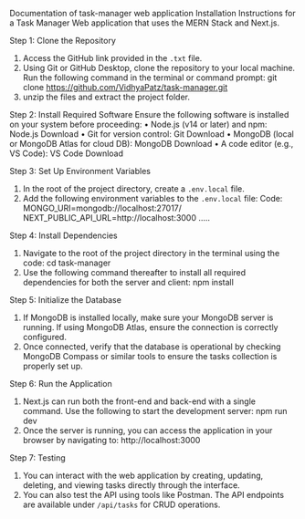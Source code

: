Documentation of task-manager web application
Installation Instructions for a Task Manager Web application that uses the MERN Stack and Next.js.

Step 1: Clone the Repository
1. Access the GitHub link provided in the `.txt` file.
2. Using Git or GitHub Desktop, clone the repository to your local machine. Run the following command in the terminal or command prompt:
  git clone https://github.com/VidhyaPatz/task-manager.git
3. unzip the files and extract the project folder.

Step 2: Install Required Software
Ensure the following software is installed on your system before proceeding:
•	Node.js (v14 or later) and npm: Node.js Download
•	Git for version control: Git Download
•	MongoDB (local or MongoDB Atlas for cloud DB): MongoDB Download
•	A code editor (e.g., VS Code): VS Code Download

Step 3: Set Up Environment Variables
1. In the root of the project directory, create a `.env.local` file.
2.  Add the following environment variables to the `.env.local` file:
   Code:
   MONGO_URI=mongodb://localhost:27017/
   NEXT_PUBLIC_API_URL=http://localhost:3000
…..

Step 4: Install Dependencies
1.	Navigate to the root of the project directory in the terminal using the code:
   cd task-manager
2. Use the following command thereafter to install all required dependencies for both the server and client:
   npm install

Step 5: Initialize the Database
1. If MongoDB is installed locally, make sure your MongoDB server is running. If using MongoDB Atlas, ensure the connection is correctly configured.
2. Once connected, verify that the database is operational by checking MongoDB Compass or similar tools to ensure the tasks collection is properly set up.

Step 6: Run the Application
1. Next.js can run both the front-end and back-end with a single command. Use the following to start the development server:
   npm run dev  
2. Once the server is running, you can access the application in your browser by navigating to:
   http://localhost:3000

Step 7: Testing
1. You can interact with the web application by creating, updating, deleting, and viewing tasks directly through the interface.
2. You can also test the API using tools like Postman. The API endpoints are available under `/api/tasks` for CRUD operations.


